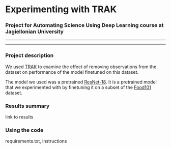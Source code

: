 # Experimenting with TRAK
### Project for Automating Science Using Deep Learning course at Jagiellonian University

---
---

### Project description
We used [TRAK](https://arxiv.org/abs/2303.14186) to examine the effect of removing observations from the dataset on performance of the model finetuned on this dataset.

The model we used was a pretrained [ResNet-18](https://huggingface.co/microsoft/resnet-18).
It is a pretrained model that we experimented with by finetuning it on a subset of the [Food101](https://huggingface.co/datasets/nateraw/food101) dataset.

### Results summary
link to results

### Using the code
requirements.txt, instructions

